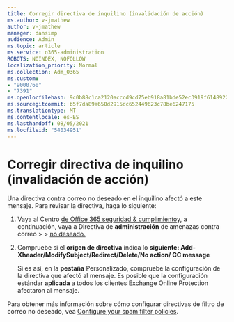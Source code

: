 ```yaml
---
title: Corregir directiva de inquilino (invalidación de acción)
ms.author: v-jmathew
author: v-jmathew
manager: dansimp
audience: Admin
ms.topic: article
ms.service: o365-administration
ROBOTS: NOINDEX, NOFOLLOW
localization_priority: Normal
ms.collection: Adm_O365
ms.custom:
- "9000760"
- "7391"
ms.openlocfilehash: 9c0b88c1ca2120acccd9cd75eb918a81bde52ec3919f6148922f077f07899da7
ms.sourcegitcommit: b5f7da89a650d2915dc652449623c78be6247175
ms.translationtype: MT
ms.contentlocale: es-ES
ms.lasthandoff: 08/05/2021
ms.locfileid: "54034951"
---
```

# <a name="fix-tenant-policy-action-override"></a>Corregir directiva de inquilino (invalidación de acción)

Una directiva contra correo no deseado en el inquilino afectó a este mensaje. Para revisar la directiva, haga lo siguiente:

1. Vaya al Centro [de Office 365 seguridad & cumplimiento](https://go.microsoft.com/fwlink/p/?linkid=2077143)y, a continuación, vaya a Directiva de **administración** de amenazas contra correo  >    >  [no deseado.](https://go.microsoft.com/fwlink/?linkid=2101518)
2. Compruebe si el **origen de directiva** indica lo  **siguiente: Add-Xheader/ModifySubject/Redirect/Delete/No action/ CC message**

    Si es así, en la **pestaña** Personalizado, compruebe la configuración de la directiva que afectó al mensaje. Es posible que la configuración estándar **aplicada** a todos los clientes Exchange Online Protection afectaron al mensaje.

Para obtener más información sobre cómo configurar directivas de filtro de correo no deseado, vea [Configure your spam filter policies](https://go.microsoft.com/fwlink/?linkid=2101431).
